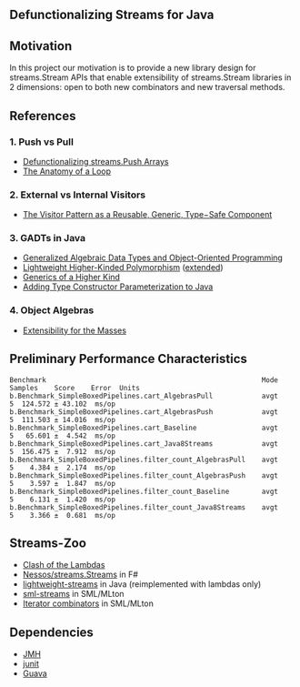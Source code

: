 ## Defunctionalizing Streams for Java

## Motivation
In this project our motivation is to provide a new library design for streams.Stream APIs that enable extensibility of streams.Stream
libraries in 2 dimensions: open to both new combinators and new traversal methods.

## References
### 1. Push vs Pull
* [Defunctionalizing streams.Push Arrays](http://www.cse.chalmers.se/~joels/writing/defuncEmb.pdf)
* [The Anatomy of a Loop](http://www.ccs.neu.edu/home/shivers/papers/loop.pdf)

### 2. External vs Internal Visitors
* [The Visitor Pattern as a Reusable‚ Generic‚ Type−Safe Component](http://www.cs.ox.ac.uk/jeremy.gibbons/publications/visitor.pdf)

### 3. GADTs in Java
* [Generalized Algebraic Data Types and Object-Oriented Programming](http://research.microsoft.com/apps/pubs/default.aspx?id=64040)
* [Lightweight Higher-Kinded Polymorphism](https://ocamllabs.github.io/higher/lightweight-higher-kinded-polymorphism.pdf) ([extended](http://www.lpw25.net/flops2014.pdf))
* [Generics of a Higher Kind](https://lirias.kuleuven.be/bitstream/123456789/186940/4/tcpoly.pdf)
* [Adding Type Constructor Parameterization to Java](http://www.jot.fm/issues/issue_2008_06/article2.pdf)

### 4. Object Algebras
* [Extensibility for the Masses](https://www.cs.utexas.edu/~wcook/Drafts/2012/ecoop2012.pdf)

## Preliminary Performance Characteristics
```
Benchmark                                                     Mode  Samples    Score    Error  Units
b.Benchmark_SimpleBoxedPipelines.cart_AlgebrasPull            avgt        5  124.572 ± 43.102  ms/op
b.Benchmark_SimpleBoxedPipelines.cart_AlgebrasPush            avgt        5  111.503 ± 14.016  ms/op
b.Benchmark_SimpleBoxedPipelines.cart_Baseline                avgt        5   65.601 ±  4.542  ms/op
b.Benchmark_SimpleBoxedPipelines.cart_Java8Streams            avgt        5  156.475 ±  7.912  ms/op
b.Benchmark_SimpleBoxedPipelines.filter_count_AlgebrasPull    avgt        5    4.384 ±  2.174  ms/op
b.Benchmark_SimpleBoxedPipelines.filter_count_AlgebrasPush    avgt        5    3.597 ±  1.847  ms/op
b.Benchmark_SimpleBoxedPipelines.filter_count_Baseline        avgt        5    6.131 ±  1.420  ms/op
b.Benchmark_SimpleBoxedPipelines.filter_count_Java8Streams    avgt        5    3.366 ±  0.681  ms/op
```

## Streams-Zoo
* [Clash of the Lambdas](http://biboudis.github.io/clashofthelambdas/)
* [Nessos/streams.Streams](https://github.com/nessos/streams.Streams) in F#
* [lightweight-streams](https://github.com/biboudis/lightweight-streams) in Java (reimplemented with lambdas only)
* [sml-streams](https://github.com/biboudis/sml-streams) in SML/MLton
* [Iterator combinators](http://mlton.org/ForLoops) in SML/MLton

## Dependencies
* [JMH](http://openjdk.java.net/projects/code-tools/jmh/)
* [junit](http://junit.org/)
* [Guava](https://code.google.com/p/guava-libraries/)

